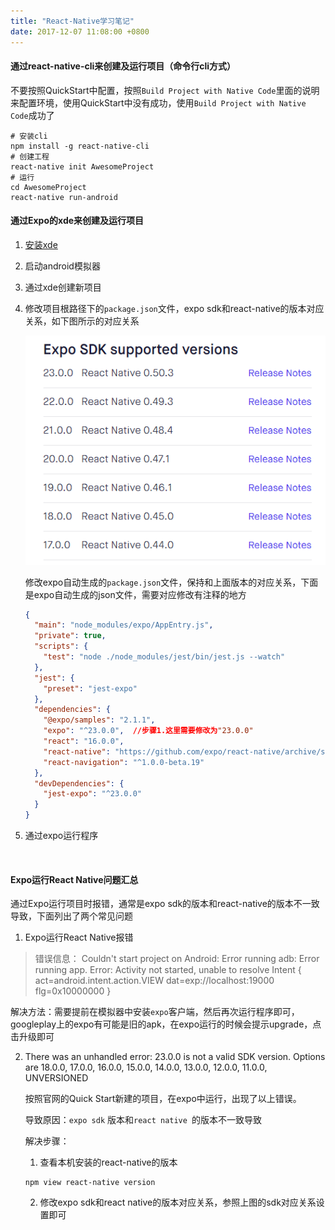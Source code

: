 ```yaml
---
title: "React-Native学习笔记"
date: 2017-12-07 11:08:00 +0800
---
```




#### 通过react-native-cli来创建及运行项目（命令行cli方式）

不要按照QuickStart中配置，按照`Build Project with Native Code`里面的说明来配置环境，使用QuickStart中没有成功，使用`Build Project with Native Code`成功了

```shell
# 安装cli
npm install -g react-native-cli
# 创建工程
react-native init AwesomeProject
# 运行
cd AwesomeProject
react-native run-android
```



#### 通过Expo的xde来创建及运行项目

1. [安装xde](https://docs.expo.io/versions/latest/introduction/installation.html)

2. 启动android模拟器

3. 通过xde创建新项目

4. 修改项目根路径下的`package.json`文件，expo sdk和react-native的版本对应关系，如下图所示的对应关系

   ![Expo和React Native的版本对应关系](../assets/img/expo_support.png)

   修改expo自动生成的`package.json`文件，保持和上面版本的对应关系，下面是expo自动生成的json文件，需要对应修改有注释的地方

   ```json
   {
     "main": "node_modules/expo/AppEntry.js",
     "private": true,
     "scripts": {
       "test": "node ./node_modules/jest/bin/jest.js --watch"
     },
     "jest": {
       "preset": "jest-expo"
     },
     "dependencies": {
       "@expo/samples": "2.1.1",
       "expo": "^23.0.0",  //步骤1.这里需要修改为"23.0.0"
       "react": "16.0.0",
       "react-native": "https://github.com/expo/react-native/archive/sdk-23.0.0.tar.gz",   //步骤2.这里需要修改为："0.50.3"，和上面保持一致
       "react-navigation": "^1.0.0-beta.19"
     },
     "devDependencies": {
       "jest-expo": "^23.0.0"
     }
   }
   ```

5. 通过expo运行程序

   ​


#### Expo运行React Native问题汇总

通过Expo运行项目时报错，通常是expo sdk的版本和react-native的版本不一致导致，下面列出了两个常见问题

1. Expo运行React Native报错

> 错误信息： Couldn't start project on Android: Error running adb: Error running app. Error: Activity not started, unable to resolve Intent { act=android.intent.action.VIEW dat=exp://localhost:19000 flg=0x10000000 }

解决方法：需要提前在模拟器中安装`expo`客户端，然后再次运行程序即可，googleplay上的expo有可能是旧的apk，在expo运行的时候会提示upgrade，点击升级即可

2. There was an unhandled error: 23.0.0 is not a valid SDK version. Options are 18.0.0, 17.0.0, 16.0.0, 15.0.0, 14.0.0, 13.0.0, 12.0.0, 11.0.0, UNVERSIONED

   按照官网的Quick Start新建的项目，在expo中运行，出现了以上错误。

   导致原因：`expo sdk` 版本和`react native `的版本不一致导致

   解决步骤：

   1. 查看本机安装的react-native的版本

   ```shell
   npm view react-native version
   ```

   2. 修改expo sdk和react native的版本对应关系，参照上图的sdk对应关系设置即可